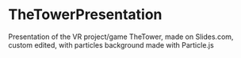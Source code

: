 # TheTowerPresentation
Presentation of the VR project/game TheTower, made on Slides.com, custom edited, with particles background made with Particle.js

